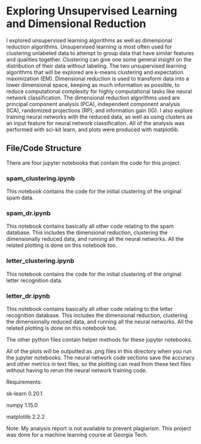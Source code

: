 # Exploring Unsupervised Learning and Dimensional Reduction
I explored unsupervised learning algorithms as well as dimensional reduction algorithms. Unsupervised learning is most often used for clustering unlabeled data to attempt to group data that have similar features and qualities together. Clustering can give one some general insight on the distribution of their data without labeling. The two unsupervised learning algorithms that will be explored are k-means clustering and expectation maximization (EM). Dimensional reduction is used to transform data into a lower dimensional space, keeping as much information as possible, to reduce computational complexity for highly computational tasks like neural network classification. The dimensional reduction algorithms used are principal component analysis (PCA), independent component analysis (ICA), randomized projections (RP), and information gain (IG). I also explore training neural networks with the reduced data, as well as using clusters as an input feature for neural network classification. All of the analysis was performed with sci-kit learn, and plots were produced with matplotlib.

## File/Code Structure
There are four jupyter notebooks that contain the code for this project.

### spam_clustering.ipynb
This notebook contains the code for the initial clustering of the original spam data.

### spam_dr.ipynb
This notebook contains basically all other code relating to the spam database. This includes the dimensional reduction, clustering the dimensionally reduced data, and running all the neural networks. All the related plotting is done on this notebook too. 

### letter_clustering.ipynb
This notebook contains the code for the initial clustering of the original letter recognition data.

### letter_dr.ipynb
This notebook contains basically all other code relating to the letter recognition database. This includes the dimensional reduction, clustering the dimensionally reduced data, and running all the neural networks. All the related plotting is done on this notebook too. 

The other python files contain helper methods for these jupyter notebooks. 

All of the plots will be outputted as .png files in this directory when you run the jupyter notebooks.
The neural network code sections save the accuracy and other metrics in text files, so the plotting can read from these text files without having to rerun the neural network training code.

Requirements:

sk-learn 0.20.1

numpy 1.15.0

matplotlib 2.2.2


Note: My analysis report is not available to prevent plagiarism. This project was done for a machine learning course at Georgia Tech.

